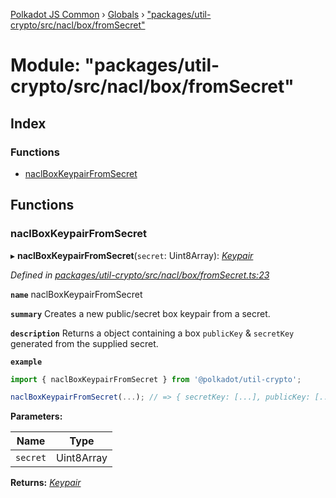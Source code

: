 [Polkadot JS Common](../README.md) › [Globals](../globals.md) › ["packages/util-crypto/src/nacl/box/fromSecret"](_packages_util_crypto_src_nacl_box_fromsecret_.md)

# Module: "packages/util-crypto/src/nacl/box/fromSecret"

## Index

### Functions

* [naclBoxKeypairFromSecret](_packages_util_crypto_src_nacl_box_fromsecret_.md#naclboxkeypairfromsecret)

## Functions

###  naclBoxKeypairFromSecret

▸ **naclBoxKeypairFromSecret**(`secret`: Uint8Array): *[Keypair](../interfaces/_packages_util_crypto_src_types_.keypair.md)*

*Defined in [packages/util-crypto/src/nacl/box/fromSecret.ts:23](https://github.com/polkadot-js/common/blob/e845132d/packages/util-crypto/src/nacl/box/fromSecret.ts#L23)*

**`name`** naclBoxKeypairFromSecret

**`summary`** Creates a new public/secret box keypair from a secret.

**`description`** 
Returns a object containing a box `publicKey` & `secretKey` generated from the supplied secret.

**`example`** 
<BR>

```javascript
import { naclBoxKeypairFromSecret } from '@polkadot/util-crypto';

naclBoxKeypairFromSecret(...); // => { secretKey: [...], publicKey: [...] }
```

**Parameters:**

Name | Type |
------ | ------ |
`secret` | Uint8Array |

**Returns:** *[Keypair](../interfaces/_packages_util_crypto_src_types_.keypair.md)*
